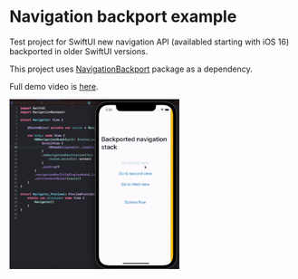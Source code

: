 # Navigation backport example
Test project for SwiftUI new navigation API (availabled starting with iOS 16) backported in older SwiftUI versions. 

This project uses [NavigationBackport](https://github.com/johnpatrickmorgan/NavigationBackport) package as a dependency. 

Full demo video is [here](https://t.me/swiftui_dev/213).

  <p align="left">
  <img src="demo/demo.gif" alt="" height="300" width="300">
  </p>
